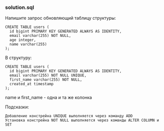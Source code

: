 ### solution.sql

Напишите запрос обновляющий таблицу структуры:	

    CREATE TABLE users (
      id bigint PRIMARY KEY GENERATED ALWAYS AS IDENTITY,
      email varchar(255) NOT NULL,
      age integer,
      name varchar(255)
    );


В структуру:

    CREATE TABLE users (
      id bigint PRIMARY KEY GENERATED ALWAYS AS IDENTITY,
      email varchar(255) NOT NULL UNIQUE,
      first_name varchar(255) NOT NULL,
      created_at timestamp
    );


name и first_name - одна и та же колонка

Подсказки:

    Добавление констрейна UNIQUE выполняется через команду ADD
    Установка констрейна NOT NULL выполняется через команды ALTER COLUMN и SET
